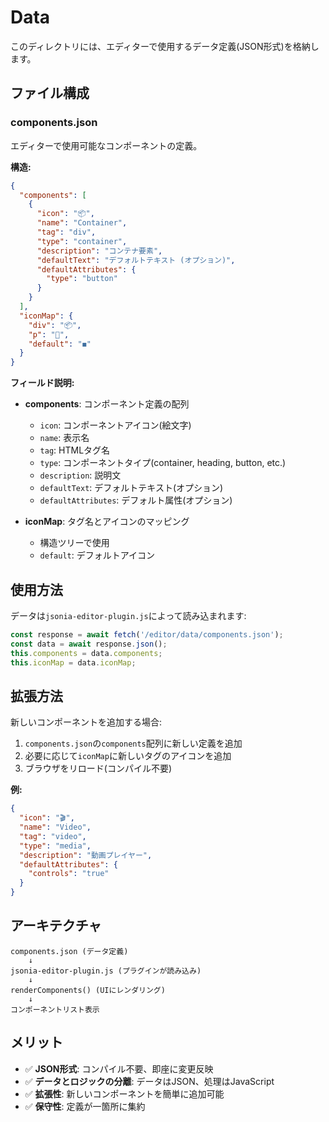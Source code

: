 # Data

このディレクトリには、エディターで使用するデータ定義(JSON形式)を格納します。

## ファイル構成

### components.json

エディターで使用可能なコンポーネントの定義。

**構造:**

```json
{
  "components": [
    {
      "icon": "📦",
      "name": "Container",
      "tag": "div",
      "type": "container",
      "description": "コンテナ要素",
      "defaultText": "デフォルトテキスト (オプション)",
      "defaultAttributes": {
        "type": "button"
      }
    }
  ],
  "iconMap": {
    "div": "📦",
    "p": "📝",
    "default": "◼️"
  }
}
```

**フィールド説明:**

- **components**: コンポーネント定義の配列
  - `icon`: コンポーネントアイコン(絵文字)
  - `name`: 表示名
  - `tag`: HTMLタグ名
  - `type`: コンポーネントタイプ(container, heading, button, etc.)
  - `description`: 説明文
  - `defaultText`: デフォルトテキスト(オプション)
  - `defaultAttributes`: デフォルト属性(オプション)

- **iconMap**: タグ名とアイコンのマッピング
  - 構造ツリーで使用
  - `default`: デフォルトアイコン

## 使用方法

データは`jsonia-editor-plugin.js`によって読み込まれます:

```javascript
const response = await fetch('/editor/data/components.json');
const data = await response.json();
this.components = data.components;
this.iconMap = data.iconMap;
```

## 拡張方法

新しいコンポーネントを追加する場合:

1. `components.json`の`components`配列に新しい定義を追加
2. 必要に応じて`iconMap`に新しいタグのアイコンを追加
3. ブラウザをリロード(コンパイル不要)

**例:**

```json
{
  "icon": "🎬",
  "name": "Video",
  "tag": "video",
  "type": "media",
  "description": "動画プレイヤー",
  "defaultAttributes": {
    "controls": "true"
  }
}
```

## アーキテクチャ

```text
components.json (データ定義)
    ↓
jsonia-editor-plugin.js (プラグインが読み込み)
    ↓
renderComponents() (UIにレンダリング)
    ↓
コンポーネントリスト表示
```

## メリット

- ✅ **JSON形式**: コンパイル不要、即座に変更反映
- ✅ **データとロジックの分離**: データはJSON、処理はJavaScript
- ✅ **拡張性**: 新しいコンポーネントを簡単に追加可能
- ✅ **保守性**: 定義が一箇所に集約
